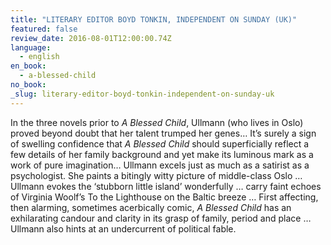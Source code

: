 ```yaml
---
title: "LITERARY EDITOR BOYD TONKIN, INDEPENDENT ON SUNDAY (UK)"
featured: false
review_date: 2016-08-01T12:00:00.74Z
language:
  - english
en_book:
  - a-blessed-child
no_book:
_slug: literary-editor-boyd-tonkin-independent-on-sunday-uk
---
```


In the three novels prior to _A Blessed Child_, Ullmann (who lives in Oslo) proved beyond doubt that her talent trumped her genes… It’s surely a sign of swelling confidence that _A Blessed Child_ should superficially reflect a few details of her family background and yet make its luminous mark as a work of pure imagination… Ullmann excels just as much as a satirist as a psychologist. She paints a bitingly witty picture of middle-class Oslo … Ullmann evokes the ‘stubborn little island’ wonderfully … carry faint echoes of Virginia Woolf’s To the Lighthouse on the Baltic breeze … First affecting, then alarming, sometimes acerbically comic, _A Blessed Child_ has an exhilarating candour and clarity in its grasp of family, period and place … Ullmann also hints at an undercurrent of political fable.

